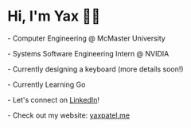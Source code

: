 # Hi, I'm Yax 👋🏽

\- Computer Engineering @ McMaster University

\- Systems Software Engineering Intern @ NVIDIA

\- Currently designing a keyboard (more details soon!)

\- Currently Learning Go

\- Let's connect on [LinkedIn](https://www.linkedin.com/in/yaxpatel2004/)! 

\- Check out my website: [yaxpatel.me](https://yaxpatel.me)
